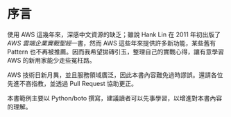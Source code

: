 # 序言

使用 AWS 這幾年來，深感中文資源的缺乏；雖說 Hank Lin 在 2011 年初出版了*AWS 雲端企業實戰聖經*一書，然而 AWS 這些年來提供許多新功能，某些舊有 Pattern 也不再被推薦。因而我希望拋磚引玉，整理自己的實戰心得，讓有意學習 AWS 的新用家能少走些冤枉路。

AWS 技術日新月異，並且服務領域廣泛，因此本書內容難免過時謬誤。還請各位先進不吝指教，並透過 Pull Request 協助更正。

本書範例主要以 Python/boto 撰寫，建議讀者可以先事學習，以增進對本書內容的理解。


